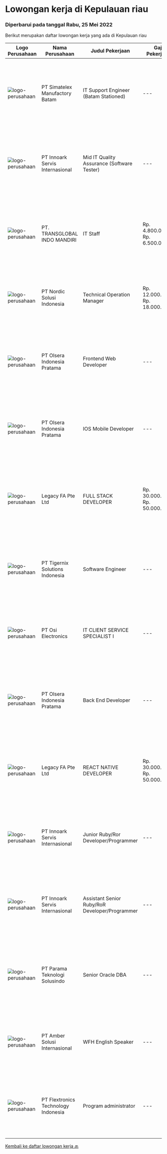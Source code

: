
  # Lowongan kerja di Kepulauan riau

  ### Diperbarui pada tanggal Rabu, 25 Mei 2022

  Berikut merupakan daftar lowongan kerja yang ada di Kepulauan riau

  |Logo Perusahaan | Nama Perusahaan | Judul Pekerjaan | Gaji Pekerjaan | Lokasi | Deskripsi | Tanggal diunggah | Pranala |
  | -------------- | --------------- | --------------- | --------- | --------- | -------------- | ------- | ----------- |
  |![logo-perusahaan](https://image-service-cdn.seek.com.au/19aaa57caf4ff95a513c7474e8446462f2a837fc/ee4dce1061f3f616224767ad58cb2fc751b8d2dc)|PT Simatelex Manufactory Batam|IT Support Engineer (Batam Stationed)|---|Batam|Responsible for managing domain infrastructure to the IT network environment, monitoring exchange email services, managing daily housekeeping work and...|Senin, 23 Mei 2022|https://www.jobstreet.co.id/id/job/it-support-engineer-batam-stationed-3892100?token=0~d521abf2-c425-4c99-9b82-c5893572b3cd&sectionRank=1&jobId=jobstreet-id-job-3892100|
|![logo-perusahaan](https://image-service-cdn.seek.com.au/03d5b2909306d41d8d881d2ac7cfb4a0d8a47045/ee4dce1061f3f616224767ad58cb2fc751b8d2dc)|PT Innoark Servis Internasional|Mid IT Quality Assurance (Software Tester)|---|Batam|Execute all testing tasks based on the test scenarios. Build test scenarios based on the business requirements. Build test cases for the agreed test...|Sabtu, 21 Mei 2022|https://www.jobstreet.co.id/id/job/mid-it-quality-assurance-software-tester-3872395?token=0~d521abf2-c425-4c99-9b82-c5893572b3cd&sectionRank=2&jobId=jobstreet-id-job-3872395|
|![logo-perusahaan](https://image-service-cdn.seek.com.au/286a1c5e7aea3120d44527a5b1a53c42d20b5c74/ee4dce1061f3f616224767ad58cb2fc751b8d2dc)|PT. TRANSGLOBAL INDO MANDIRI|IT Staff|Rp. 4.800.000-Rp. 6.500.000|Batam|IT Support (menghandle perangkat lunak, jaringan, dll kantor) Koordinasi konten postingan website dan sosmed dengan subcon luar Photography &amp;...|Rabu, 18 Mei 2022|https://www.jobstreet.co.id/id/job/it-staff-3886514?token=0~d521abf2-c425-4c99-9b82-c5893572b3cd&sectionRank=3&jobId=jobstreet-id-job-3886514|
|![logo-perusahaan](https://image-service-cdn.seek.com.au/eeba5e0742cad4113db9d930901144d067a8e937/ee4dce1061f3f616224767ad58cb2fc751b8d2dc)|PT Nordic Solusi Indonesia|Technical Operation Manager|Rp. 12.000.000-Rp. 18.000.000|Batam|Requirement: At least 5 Year(s) of working experience in the related field is required for this position. Required Skill(s): Windows Server,...|Jumat, 20 Mei 2022|https://www.jobstreet.co.id/id/job/technical-operation-manager-3891071?token=0~d521abf2-c425-4c99-9b82-c5893572b3cd&sectionRank=4&jobId=jobstreet-id-job-3891071|
|![logo-perusahaan](https://image-service-cdn.seek.com.au/90e9bb2e5bcac40b68d491aafb34203d371349a1/ee4dce1061f3f616224767ad58cb2fc751b8d2dc)|PT Olsera Indonesia Pratama|Frontend Web Developer|---|Jakarta Raya|Responsibilities: Development in an AGILE environment Create good product with accessibility and security compliance Create good product with...|Jumat, 20 Mei 2022|https://www.jobstreet.co.id/id/job/frontend-web-developer-3890847?token=0~d521abf2-c425-4c99-9b82-c5893572b3cd&sectionRank=5&jobId=jobstreet-id-job-3890847|
|![logo-perusahaan](https://image-service-cdn.seek.com.au/90e9bb2e5bcac40b68d491aafb34203d371349a1/ee4dce1061f3f616224767ad58cb2fc751b8d2dc)|PT Olsera Indonesia Pratama|IOS Mobile Developer|---|Jakarta Raya|Responsibilities: Development in an AGILE environment Build reusable codes and libraries Create good product with accessibility and security...|Senin, 23 Mei 2022|https://www.jobstreet.co.id/id/job/ios-mobile-developer-3892469?token=0~d521abf2-c425-4c99-9b82-c5893572b3cd&sectionRank=6&jobId=jobstreet-id-job-3892469|
|![logo-perusahaan](https://image-service-cdn.seek.com.au/4ca255460a517be0738e175e80e6ef518426540e/ee4dce1061f3f616224767ad58cb2fc751b8d2dc)|Legacy FA Pte Ltd|FULL STACK DEVELOPER|Rp. 30.000.000-Rp. 50.000.000|Batam|We are looking for a Full Stack developer interested in building performant and UI friendly web apps and scalable backends. As a Full Stack Developer,...|Jumat, 20 Mei 2022|https://www.jobstreet.co.id/id/job/full-stack-developer-9597479/origin/sg?token=0~d521abf2-c425-4c99-9b82-c5893572b3cd&sectionRank=7&jobId=jobstreet-sg-job-9597479|
|![logo-perusahaan](https://image-service-cdn.seek.com.au/d4d06467c766a31d87825dc4465efd49dc121835/ee4dce1061f3f616224767ad58cb2fc751b8d2dc)|PT Tigernix Solutions Indonesia|Software Engineer|---|Batam|Skills and Qualifications:  Familiar with at least 1 programming language. Have a good-logic and problem-solving skills. Have a high willingness to...|Rabu, 18 Mei 2022|https://www.jobstreet.co.id/id/job/software-engineer-3873514?token=0~d521abf2-c425-4c99-9b82-c5893572b3cd&sectionRank=8&jobId=jobstreet-id-job-3873514|
|![logo-perusahaan](https://image-service-cdn.seek.com.au/762af4bb92eb6d64d3727b933c9159f322c9ec25/ee4dce1061f3f616224767ad58cb2fc751b8d2dc)|PT Osi Electronics|IT CLIENT SERVICE SPECIALIST I|---|Batam|Associate’s or bachelor’s degree in computer science or a related field. 2+ years of experience in a technical support role. Working knowledge and...|Selasa, 17 Mei 2022|https://www.jobstreet.co.id/id/job/it-client-service-specialist-i-3885290?token=0~d521abf2-c425-4c99-9b82-c5893572b3cd&sectionRank=9&jobId=jobstreet-id-job-3885290|
|![logo-perusahaan](https://image-service-cdn.seek.com.au/90e9bb2e5bcac40b68d491aafb34203d371349a1/ee4dce1061f3f616224767ad58cb2fc751b8d2dc)|PT Olsera Indonesia Pratama|Back End Developer|---|Jakarta Raya|Responsibilities: Development in an AGILE environment Create good product with accessibility and security compliance Create good product with...|Rabu, 18 Mei 2022|https://www.jobstreet.co.id/id/job/back-end-developer-3886495?token=0~d521abf2-c425-4c99-9b82-c5893572b3cd&sectionRank=10&jobId=jobstreet-id-job-3886495|
|![logo-perusahaan](https://image-service-cdn.seek.com.au/4ca255460a517be0738e175e80e6ef518426540e/ee4dce1061f3f616224767ad58cb2fc751b8d2dc)|Legacy FA Pte Ltd|REACT NATIVE DEVELOPER|Rp. 30.000.000-Rp. 50.000.000|Batam|We are looking for a React Native developer interested in building performant and UI friendly mobile apps for both iOS and Android platforms. You will...|Jumat, 20 Mei 2022|https://www.jobstreet.co.id/id/job/react-native-developer-9597455/origin/sg?token=0~d521abf2-c425-4c99-9b82-c5893572b3cd&sectionRank=11&jobId=jobstreet-sg-job-9597455|
|![logo-perusahaan](https://image-service-cdn.seek.com.au/5f8b109dba2d1bd12e0f98858b63c67a0c0b684e/ee4dce1061f3f616224767ad58cb2fc751b8d2dc)|PT Innoark Servis Internasional|Junior Ruby/Ror Developer/Programmer|---|Batam|Responsibilities: - Working on project-based requirements- Providing solution for issues-Work with the technical and product team to develop company...|Sabtu, 14 Mei 2022|https://www.jobstreet.co.id/id/job/junior-ruby-ror-developer-programmer-3870654?token=0~d521abf2-c425-4c99-9b82-c5893572b3cd&sectionRank=12&jobId=jobstreet-id-job-3870654|
|![logo-perusahaan](https://image-service-cdn.seek.com.au/03d5b2909306d41d8d881d2ac7cfb4a0d8a47045/ee4dce1061f3f616224767ad58cb2fc751b8d2dc)|PT Innoark Servis Internasional|Assistant Senior Ruby/RoR Developer/Programmer|---|Batam|Responsibilities: Working on project-based requirements Providing solution for issues Providing idea to maintain and improve current working system Be...|Rabu, 11 Mei 2022|https://www.jobstreet.co.id/id/job/assistant-senior-ruby-ror-developer-programmer-3867606?token=0~d521abf2-c425-4c99-9b82-c5893572b3cd&sectionRank=13&jobId=jobstreet-id-job-3867606|
|![logo-perusahaan](https://i.ibb.co/sqvTCh9/112815900-stock-vector-no-image-available-icon-flat-vector.webp)|PT Parama Teknologi Solusindo|Senior Oracle DBA|---|Jakarta Raya|Job Description: Responsible for project delnery, which includes solutioning, implementing, migration and upgrading for oracle Standalone, HA and DR...|Rabu, 18 Mei 2022|https://www.jobstreet.co.id/id/job/senior-oracle-dba-3887558?token=0~d521abf2-c425-4c99-9b82-c5893572b3cd&sectionRank=14&jobId=jobstreet-id-job-3887558|
|![logo-perusahaan](https://i.ibb.co/sqvTCh9/112815900-stock-vector-no-image-available-icon-flat-vector.webp)|PT Amber Solusi Internasional|WFH English Speaker|---|Jakarta Raya|Working hour starting 8 PM - 5 AM WIB (starts in evening)Will be supporting USA based companyWorking days and national holidays are following USA...|Kamis, 28 April 2022|https://www.jobstreet.co.id/id/job/wfh-english-speaker-3869260?token=0~d521abf2-c425-4c99-9b82-c5893572b3cd&sectionRank=15&jobId=jobstreet-id-job-3869260|
|![logo-perusahaan](https://image-service-cdn.seek.com.au/a2d2e4f9664dcaaa1f379292808cfa099f9db547/ee4dce1061f3f616224767ad58cb2fc751b8d2dc)|PT Flextronics Technology Indonesia|Program administrator|---|Batam|At Flex, we welcome people of all backgrounds. Our employees thrive here by living our values: we support each other as we strive to find a better...|Selasa, 24 Mei 2022|https://www.jobstreet.co.id/id/job/program-administrator-1031549929?token=0~d521abf2-c425-4c99-9b82-c5893572b3cd&sectionRank=16&jobId=jobstreet-id-job-1031549929|


  [Kembali ke daftar lowongan kerja 🔙](../README.md#daftar-lowongan-kerja)
  